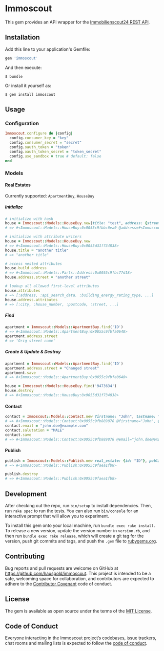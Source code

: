 # Immoscout

This gem provides an API wrapper for the [Immobilienscout24 REST API](https://api.immobilienscout24.de/our-apis/import-export.html).

## Installation

Add this line to your application's Gemfile:

```ruby
gem 'immoscout'
```

And then execute:

    $ bundle

Or install it yourself as:

    $ gem install immoscout

## Usage

### Configuration

```ruby
Immoscout.configure do |config|
  config.consumer_key = "key"
  config.consumer_secret = "secret"
  config.oauth_token = "token"
  config.oauth_token_secret = "token_secret"
  config.use_sandbox = true # default: false
end
```

### Models

#### Real Estates

Currently supported: `ApartmentBuy`, `HouseBuy`

##### Initialize
```ruby
# initialize with hash
house = Immoscout::Models::HouseBuy.new(title: "test", address: {street: "thestreet"})
# => #<Immoscout::Models::HouseBuy:0x0055c9fbbc6ea0 @address=#<Immoscout::Models::Parts::Address:0x0055c9fbbc6888 @street="thestreet">, @title="test">

# initialize with attribute writers
house = Immoscout::Models::HouseBuy.new
# => #<Immoscout::Models::HouseBuy:0x0055d31f734838>
house.title = "another title"
# => "another title"

# access nested attributes
house.build_address
# => #<Immoscout::Models::Parts::Address:0x0055c9fbc77d18>
house.address.street = "another street"

# lookup all allowed first-level attributes
house.attributes
# => [:address, :api_search_data, :building_energy_rating_type, ...]
house.address.attributes
# => [:city, :house_number, :postcode, :street, ...]
```

##### Find
```ruby
apartment = Immoscout::Models::ApartmentBuy.find('ID')
# => #<Immoscout::Models::ApartmentBuy:0x0055c9fbfa0648>
apartment.address.street
# => 'Orig street name'
```
##### Create & Update & Destroy
```ruby
apartment = Immoscout::Models::ApartmentBuy.find('ID')
apartment.address.street = "Changed street"
apartment.save
# => #<Immoscout::Models::ApartmentBuy:0x0055c9fbfa0648>

house = Immoscout::Models::HouseBuy.find('9473634')
house.destroy
# => #<Immoscout::Models::HouseBuy:0x0055d31f734838>
```

#### Contact

```ruby
contact = Immoscout::Models::Contact.new firstname: "John", lastname: "Doe"
# => #<Immoscout::Models::Contact:0x0055c9fb889878 @firstname="John", @lastname="Doe">
contact.email = "john.doe@example.com"
contact.salutation = "MALE"
contact.save
# => #<Immoscout::Models::Contact:0x0055c9fb889878 @email="john.doe@example.com", @firstname="John", @lastname="Doe", @salutation="MALE">
```

#### Publish

```ruby
publish = Immoscout::Models::Publish.new real_estate: {id: "ID"}, publish_channel: {id: 10_000}
# => #<Immoscout::Models::Publish:0x0055c9faea1fb8>

publish.destroy
# => #<Immoscout::Models::Publish:0x0055c9faea1fb8>
```

## Development

After checking out the repo, run `bin/setup` to install dependencies. Then, run `rake spec` to run the tests. You can also run `bin/console` for an interactive prompt that will allow you to experiment.

To install this gem onto your local machine, run `bundle exec rake install`. To release a new version, update the version number in `version.rb`, and then run `bundle exec rake release`, which will create a git tag for the version, push git commits and tags, and push the `.gem` file to [rubygems.org](https://rubygems.org).

## Contributing

Bug reports and pull requests are welcome on GitHub at https://github.com/hausgold/immoscout. This project is intended to be a safe, welcoming space for collaboration, and contributors are expected to adhere to the [Contributor Covenant](http://contributor-covenant.org) code of conduct.

## License

The gem is available as open source under the terms of the [MIT License](http://opensource.org/licenses/MIT).

## Code of Conduct

Everyone interacting in the Immoscout project’s codebases, issue trackers, chat rooms and mailing lists is expected to follow the [code of conduct](https://github.com/hausgold/immoscout/blob/master/CODE_OF_CONDUCT.md).
